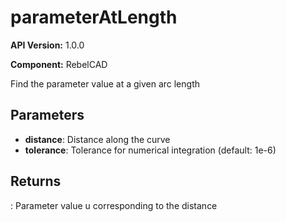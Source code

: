 # parameterAtLength

**API Version:** 1.0.0

**Component:** RebelCAD

Find the parameter value at a given arc length

## Parameters

- **distance**: Distance along the curve
- **tolerance**: Tolerance for numerical integration (default: 1e-6)

## Returns

: Parameter value u corresponding to the distance

